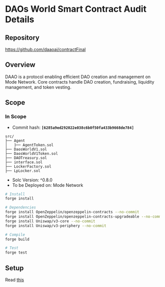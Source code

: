 # DAOs World Smart Contract Audit Details

## Repository
https://github.com/daaoai/contractFinal<br>

## Overview
DAAO is a protocol enabling efficient DAO creation and management on Mode Network. Core contracts handle DAO creation, fundraising, liquidity management, and token vesting.

## Scope

### In Scope
* Commit hash: **`[6285a9ed292022e038c6b0f50fa433b9668de784]`**

```solidity
src/
├── Agent
│   ├── AgentToken.sol
├── DaosWorldV1.sol
├── DaosWorldV1Token.sol
├── DAOTreasury.sol
├── interface.sol
├── LockerFactory.sol
├── LpLocker.sol
```
* Solc Version: ^0.8.0
* To be Deployed on: Mode Network

```bash
# Install
forge install

# Dependencies
forge install OpenZeppelin/openzeppelin-contracts --no-commit
forge install OpenZeppelin/openzeppelin-contracts-upgradeable --no-commit
forge install Uniswap/v3-core --no-commit
forge install Uniswap/v3-periphery --no-commit

# Compile
forge build

# Test
forge test
```

## Setup

Read [this](https://github.com/daaoai/contractFinal?tab=readme-ov-file#setup)
